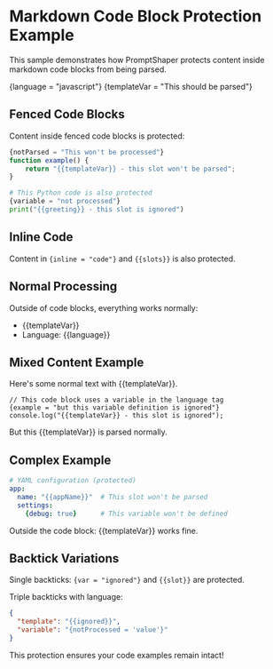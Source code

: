 # Markdown Code Block Protection Example

This sample demonstrates how PromptShaper protects content inside markdown code blocks from being parsed.

{language = "javascript"}
{templateVar = "This should be parsed"}

## Fenced Code Blocks

Content inside fenced code blocks is protected:

```javascript
{notParsed = "This won't be processed"}
function example() {
    return "{{templateVar}} - this slot won't be parsed";
}
```

```python
# This Python code is also protected
{variable = "not processed"}
print("{{greeting}} - this slot is ignored")
```

## Inline Code

Content in `{inline = "code"}` and `{{slots}}` is also protected.

## Normal Processing

Outside of code blocks, everything works normally:
- {{templateVar}}
- Language: {{language}}

## Mixed Content Example

Here's some normal text with {{templateVar}}.

```{{language}}
// This code block uses a variable in the language tag
{example = "but this variable definition is ignored"}
console.log("{{templateVar}} - this slot is ignored");
```

But this {{templateVar}} is parsed normally.

## Complex Example

```yaml
# YAML configuration (protected)
app:
  name: "{{appName}}"  # This slot won't be parsed
  settings:
    {debug: true}      # This variable won't be defined
```

Outside the code block: {{templateVar}} works fine.

## Backtick Variations

Single backticks: `{var = "ignored"}` and `{{slot}}` are protected.

Triple backticks with language:
```json
{
  "template": "{{ignored}}",
  "variable": "{notProcessed = 'value'}"
}
```

This protection ensures your code examples remain intact!